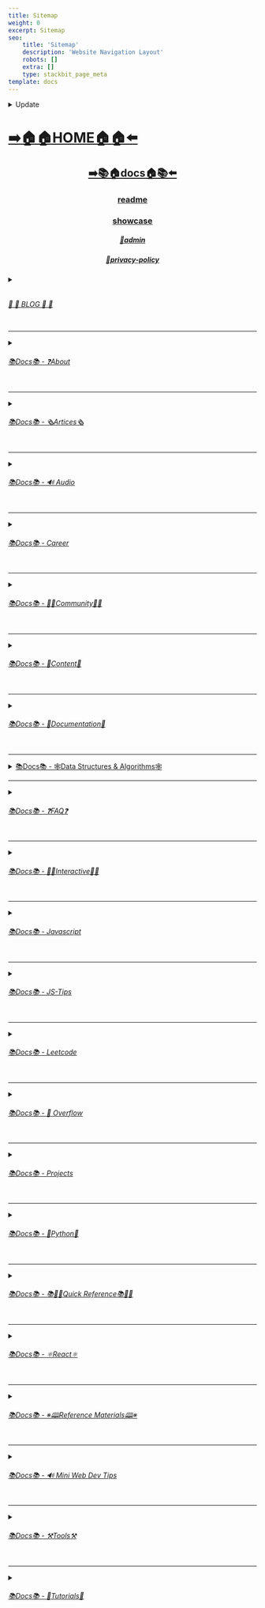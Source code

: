 ```yaml
---
title: Sitemap
weight: 0
excerpt: Sitemap
seo:
    title: 'Sitemap'
    description: 'Website Navigation Layout'
    robots: []
    extra: []
    type: stackbit_page_meta
template: docs
---
```



<details>

<summary>  Update </summary>
 


- [Home](https://syntax-highlight.netlify.app/)

---


- [admin](https://syntax-highlight.netlify.app/admin)

---


- [blog](https://syntax-highlight.netlify.app/blog)

---


- [blog/300-react-questions](https://syntax-highlight.netlify.app/blog/300-react-questions)
- [blog/awesome-graphql](https://syntax-highlight.netlify.app/blog/awesome-graphql)
- [blog/big-o-complexity](https://syntax-highlight.netlify.app/blog/big-o-complexity)
- [blog/blog-archive](https://syntax-highlight.netlify.app/blog/blog-archive)
- [blog/data-structures](https://syntax-highlight.netlify.app/blog/data-structures)
- [blog/expressjs-apis](https://syntax-highlight.netlify.app/blog/expressjs-apis)
- [blog/flow-control-in-python](https://syntax-highlight.netlify.app/blog/flow-control-in-python)
- [blog/functions-in-python](https://syntax-highlight.netlify.app/blog/functions-in-python)
- [blog/git-gateway](https://syntax-highlight.netlify.app/blog/git-gateway)
- [blog/hoisting](https://syntax-highlight.netlify.app/blog/hoisting)
- [blog/interview-questions-js-p2](https://syntax-highlight.netlify.app/blog/interview-questions-js-p2)
- [blog/interview-questions-js-p3](https://syntax-highlight.netlify.app/blog/interview-questions-js-p3)
- [blog/interview-questions-js](https://syntax-highlight.netlify.app/blog/interview-questions-js)
- [blog/netlify-cms](https://syntax-highlight.netlify.app/blog/netlify-cms)
- [blog/platform-docs](https://syntax-highlight.netlify.app/blog/platform-docs)
- [blog/python-for-js-dev](https://syntax-highlight.netlify.app/blog/python-for-js-dev)
- [blog/python-resources](https://syntax-highlight.netlify.app/blog/python-resources)
- [blog/web-dev-trends](https://syntax-highlight.netlify.app/blog/web-dev-trends)
- [blog/web-scraping](https://syntax-highlight.netlify.app/blog/web-scraping)

---



- [docs](https://syntax-highlight.netlify.app/docs)

---


- [docs/about](https://syntax-highlight.netlify.app/docs/about)
- [docs/about/eng-portfolio](https://syntax-highlight.netlify.app/docs/about/eng-portfolio)
- [docs/about/intrests](https://syntax-highlight.netlify.app/docs/about/intrests)
- [docs/about/job-search](https://syntax-highlight.netlify.app/docs/about/job-search)
- [docs/about/README](https://syntax-highlight.netlify.app/docs/about/README)
- [docs/about/resume](https://syntax-highlight.netlify.app/docs/about/resume)

---



- [docs/articles](https://syntax-highlight.netlify.app/docs/articles)
- [docs/articles/basic-web-dev](https://syntax-highlight.netlify.app/docs/articles/basic-web-dev)
- [docs/articles/buffers](https://syntax-highlight.netlify.app/docs/articles/buffers)
- [docs/articles/common-modules](https://syntax-highlight.netlify.app/docs/articles/common-modules)
- [docs/articles/dev-dep](https://syntax-highlight.netlify.app/docs/articles/dev-dep)
- [docs/articles/event-loop](https://syntax-highlight.netlify.app/docs/articles/event-loop)
- [docs/articles/fs-module](https://syntax-highlight.netlify.app/docs/articles/fs-module)
- [docs/articles/how-search-engines-work](https://syntax-highlight.netlify.app/docs/articles/how-search-engines-work)
- [docs/articles/how-the-web-works](https://syntax-highlight.netlify.app/docs/articles/how-the-web-works)
- [docs/articles/intro](https://syntax-highlight.netlify.app/docs/articles/intro)
- [docs/articles/jamstack](https://syntax-highlight.netlify.app/docs/articles/jamstack)
- [docs/articles/nextjs](https://syntax-highlight.netlify.app/docs/articles/nextjs)
- [docs/articles/node-api-express](https://syntax-highlight.netlify.app/docs/articles/node-api-express)
- [docs/articles/npm](https://syntax-highlight.netlify.app/docs/articles/npm)
- [docs/articles/os-module](https://syntax-highlight.netlify.app/docs/articles/os-module)
- [docs/articles/reading-files](https://syntax-highlight.netlify.app/docs/articles/reading-files)
- [docs/articles/semantic-html](https://syntax-highlight.netlify.app/docs/articles/semantic-html)
- [docs/articles/semantic](https://syntax-highlight.netlify.app/docs/articles/semantic)
- [docs/articles/url](https://syntax-highlight.netlify.app/docs/articles/url)
- [docs/articles/web-standards-checklist](https://syntax-highlight.netlify.app/docs/articles/web-standards-checklist)
- [docs/articles/webdev-tools](https://syntax-highlight.netlify.app/docs/articles/webdev-tools)
- [docs/articles/writing-files](https://syntax-highlight.netlify.app/docs/articles/writing-files)

---



- [docs/audio](https://syntax-highlight.netlify.app/docs/audio)
- [docs/audio/dfft](https://syntax-highlight.netlify.app/docs/audio/dfft)
- [docs/audio/discrete-fft](https://syntax-highlight.netlify.app/docs/audio/discrete-fft)
- [docs/audio/dtw-python-explained](https://syntax-highlight.netlify.app/docs/audio/dtw-python-explained)
- [docs/audio/dynamic-time-warping](https://syntax-highlight.netlify.app/docs/audio/dynamic-time-warping)
- [docs/audio/web-audio-api](https://syntax-highlight.netlify.app/docs/audio/web-audio-api)

---



- [docs/career](https://syntax-highlight.netlify.app/docs/career)
- [docs/career/job-boards](https://syntax-highlight.netlify.app/docs/career/job-boards)
- [docs/career/list-of-projects](https://syntax-highlight.netlify.app/docs/career/list-of-projects)
- [docs/career/my-websites](https://syntax-highlight.netlify.app/docs/career/my-websites)

---



- [docs/community](https://syntax-highlight.netlify.app/docs/community)
- [docs/community/an-open-letter-2-future-developers](https://syntax-highlight.netlify.app/docs/community/an-open-letter-2-future-developers)
- [docs/community/bookmarks](https://syntax-highlight.netlify.app/docs/community/bookmarks)
- [docs/community/video-chat](https://syntax-highlight.netlify.app/docs/community/video-chat)

---



- [docs/content](https://syntax-highlight.netlify.app/docs/content)
- [docs/content/algo](https://syntax-highlight.netlify.app/docs/content/algo)
- [docs/content/archive](https://syntax-highlight.netlify.app/docs/content/archive)
- [docs/content/gatsby-Queries-Mutations](https://syntax-highlight.netlify.app/docs/content/gatsby-Queries-Mutations)
- [docs/content/gists](https://syntax-highlight.netlify.app/docs/content/gists)
- [docs/content/history-api](https://syntax-highlight.netlify.app/docs/content/history-api)
- [docs/content/main-projects](https://syntax-highlight.netlify.app/docs/content/main-projects)
- [docs/content/trouble-shooting](https://syntax-highlight.netlify.app/docs/content/trouble-shooting)

---



- [docs/docs](https://syntax-highlight.netlify.app/docs/docs)
- [docs/docs/appendix](https://syntax-highlight.netlify.app/docs/docs/appendix)
- [docs/docs/bash](https://syntax-highlight.netlify.app/docs/docs/bash)
- [docs/docs/css](https://syntax-highlight.netlify.app/docs/docs/css)
- [docs/docs/es-6-features](https://syntax-highlight.netlify.app/docs/docs/es-6-features)
- [docs/docs/git-reference](https://syntax-highlight.netlify.app/docs/docs/git-reference)
- [docs/docs/git-repos](https://syntax-highlight.netlify.app/docs/docs/git-repos)
- [docs/docs/glossary](https://syntax-highlight.netlify.app/docs/docs/glossary)
- [docs/docs/html-tags](https://syntax-highlight.netlify.app/docs/docs/html-tags)
- [docs/docs/markdown](https://syntax-highlight.netlify.app/docs/docs/markdown)
- [docs/docs/no-whiteboarding](https://syntax-highlight.netlify.app/docs/docs/no-whiteboarding)
- [docs/docs/node-docs-complete](https://syntax-highlight.netlify.app/docs/docs/node-docs-complete)
- [docs/docs/regex-in-js](https://syntax-highlight.netlify.app/docs/docs/regex-in-js)
- [docs/docs/sitemap](https://syntax-highlight.netlify.app/docs/docs/sitemap)

---



- [docs/ds-algo](https://syntax-highlight.netlify.app/docs/ds-algo)
- [docs/ds-algo/big-o](https://syntax-highlight.netlify.app/docs/ds-algo/big-o)
- [docs/ds-algo/data-structures-docs](https://syntax-highlight.netlify.app/docs/ds-algo/data-structures-docs)
- [docs/ds-algo/ds-algo-interview](https://syntax-highlight.netlify.app/docs/ds-algo/ds-algo-interview)
- [docs/ds-algo/ds-overview](https://syntax-highlight.netlify.app/docs/ds-algo/ds-overview)
- [docs/ds-algo/free-code-camp](https://syntax-highlight.netlify.app/docs/ds-algo/free-code-camp)
- [docs/ds-algo/graph](https://syntax-highlight.netlify.app/docs/ds-algo/graph)
- [docs/ds-algo/heaps](https://syntax-highlight.netlify.app/docs/ds-algo/heaps)
- [docs/ds-algo/tree](https://syntax-highlight.netlify.app/docs/ds-algo/tree)

---



- [docs/faq](https://syntax-highlight.netlify.app/docs/faq)
- [docs/faq/contact](https://syntax-highlight.netlify.app/docs/faq/contact)
- [docs/faq/plug-ins](https://syntax-highlight.netlify.app/docs/faq/plug-ins)

---



- [docs/interact](https://syntax-highlight.netlify.app/docs/interact)
- [docs/interact/callstack-visual](https://syntax-highlight.netlify.app/docs/interact/callstack-visual)
- [docs/interact/clock](https://syntax-highlight.netlify.app/docs/interact/clock)
- [docs/interact/jupyter-notebooks](https://syntax-highlight.netlify.app/docs/interact/jupyter-notebooks)
- [docs/interact/other-sites](https://syntax-highlight.netlify.app/docs/interact/other-sites)
- [docs/interact/react-testing-library](https://syntax-highlight.netlify.app/docs/interact/react-testing-library)
- [docs/interact/video-chat](https://syntax-highlight.netlify.app/docs/interact/video-chat)

---



- [docs/interview](https://syntax-highlight.netlify.app/docs/interview)
- [docs/interview/dev-interview](https://syntax-highlight.netlify.app/docs/interview/dev-interview)
- [docs/interview/dos-and-donts](https://syntax-highlight.netlify.app/docs/interview/dos-and-donts)
- [docs/interview/interview-questions](https://syntax-highlight.netlify.app/docs/interview/interview-questions)
- [docs/interview/job-search-nav](https://syntax-highlight.netlify.app/docs/interview/job-search-nav)
- [docs/interview/previous-concepts](https://syntax-highlight.netlify.app/docs/interview/previous-concepts)
- [docs/interview/review-concepts](https://syntax-highlight.netlify.app/docs/interview/review-concepts)
- [docs/interview/web-interview](https://syntax-highlight.netlify.app/docs/interview/web-interview)
- [docs/interview/web-interview2](https://syntax-highlight.netlify.app/docs/interview/web-interview2)
- [docs/interview/web-interview3](https://syntax-highlight.netlify.app/docs/interview/web-interview3)
- [docs/interview/web-interview4](https://syntax-highlight.netlify.app/docs/interview/web-interview4)

---



- [docs/javascript](https://syntax-highlight.netlify.app/docs/javascript)
- [docs/javascript/arrow-functions](https://syntax-highlight.netlify.app/docs/javascript/arrow-functions)
- [docs/javascript/asyncjs](https://syntax-highlight.netlify.app/docs/javascript/asyncjs)
- [docs/javascript/await-keyword](https://syntax-highlight.netlify.app/docs/javascript/await-keyword)
- [docs/javascript/bigo](https://syntax-highlight.netlify.app/docs/javascript/bigo)
- [docs/javascript/clean-code](https://syntax-highlight.netlify.app/docs/javascript/clean-code)
- [docs/javascript/constructor-functions](https://syntax-highlight.netlify.app/docs/javascript/constructor-functions)
- [docs/javascript/cs-basics-in-js](https://syntax-highlight.netlify.app/docs/javascript/cs-basics-in-js)
- [docs/javascript/for-loops](https://syntax-highlight.netlify.app/docs/javascript/for-loops)
- [docs/javascript/js-expressions](https://syntax-highlight.netlify.app/docs/javascript/js-expressions)
- [docs/javascript/js-objects](https://syntax-highlight.netlify.app/docs/javascript/js-objects)
- [docs/javascript/part2-pojo](https://syntax-highlight.netlify.app/docs/javascript/part2-pojo)
- [docs/javascript/promises](https://syntax-highlight.netlify.app/docs/javascript/promises)
- [docs/javascript/review](https://syntax-highlight.netlify.app/docs/javascript/review)
- [docs/javascript/this-is-about-this](https://syntax-highlight.netlify.app/docs/javascript/this-is-about-this)
- [docs/javascript/variables](https://syntax-highlight.netlify.app/docs/javascript/variables)

---



- [docs/js-tips](https://syntax-highlight.netlify.app/docs/js-tips)
- [docs/js-tips/abs](https://syntax-highlight.netlify.app/docs/js-tips/abs)
- [docs/js-tips/acos](https://syntax-highlight.netlify.app/docs/js-tips/acos)
- [docs/js-tips/acosh](https://syntax-highlight.netlify.app/docs/js-tips/acosh)
- [docs/js-tips/addition](https://syntax-highlight.netlify.app/docs/js-tips/addition)
- [docs/js-tips/all](https://syntax-highlight.netlify.app/docs/js-tips/all)
- [docs/js-tips/allsettled](https://syntax-highlight.netlify.app/docs/js-tips/allsettled)
- [docs/js-tips/any](https://syntax-highlight.netlify.app/docs/js-tips/any)
- [docs/js-tips/array-methods](https://syntax-highlight.netlify.app/docs/js-tips/array-methods)
- [docs/js-tips/array](https://syntax-highlight.netlify.app/docs/js-tips/array)
- [docs/js-tips/arrow_functions](https://syntax-highlight.netlify.app/docs/js-tips/arrow_functions)
- [docs/js-tips/async_function](https://syntax-highlight.netlify.app/docs/js-tips/async_function)
- [docs/js-tips/bad_radix](https://syntax-highlight.netlify.app/docs/js-tips/bad_radix)
- [docs/js-tips/bind](https://syntax-highlight.netlify.app/docs/js-tips/bind)
- [docs/js-tips/classes](https://syntax-highlight.netlify.app/docs/js-tips/classes)
- [docs/js-tips/concat](https://syntax-highlight.netlify.app/docs/js-tips/concat)
- [docs/js-tips/conditional_operator](https://syntax-highlight.netlify.app/docs/js-tips/conditional_operator)
- [docs/js-tips/const](https://syntax-highlight.netlify.app/docs/js-tips/const)
- [docs/js-tips/create](https://syntax-highlight.netlify.app/docs/js-tips/create)
- [docs/js-tips/date](https://syntax-highlight.netlify.app/docs/js-tips/date)
- [docs/js-tips/eval](https://syntax-highlight.netlify.app/docs/js-tips/eval)
- [docs/js-tips/every](https://syntax-highlight.netlify.app/docs/js-tips/every)
- [docs/js-tips/filter](https://syntax-highlight.netlify.app/docs/js-tips/filter)
- [docs/js-tips/for...of](https://syntax-highlight.netlify.app/docs/js-tips/for...of)
- [docs/js-tips/foreach](https://syntax-highlight.netlify.app/docs/js-tips/foreach)
- [docs/js-tips/functions](https://syntax-highlight.netlify.app/docs/js-tips/functions)
- [docs/js-tips/import](https://syntax-highlight.netlify.app/docs/js-tips/import)
- [docs/js-tips/insert-into-array](https://syntax-highlight.netlify.app/docs/js-tips/insert-into-array)
- [docs/js-tips/map](https://syntax-highlight.netlify.app/docs/js-tips/map)
- [docs/js-tips/object](https://syntax-highlight.netlify.app/docs/js-tips/object)
- [docs/js-tips/reduce](https://syntax-highlight.netlify.app/docs/js-tips/reduce)
- [docs/js-tips/regexp](https://syntax-highlight.netlify.app/docs/js-tips/regexp)
- [docs/js-tips/sort](https://syntax-highlight.netlify.app/docs/js-tips/sort)
- [docs/js-tips/sorting-strings](https://syntax-highlight.netlify.app/docs/js-tips/sorting-strings)
- [docs/js-tips/string](https://syntax-highlight.netlify.app/docs/js-tips/string)
- [docs/js-tips/this](https://syntax-highlight.netlify.app/docs/js-tips/this)
- [docs/js-tips/var](https://syntax-highlight.netlify.app/docs/js-tips/var)

---



- [docs/leetcode](https://syntax-highlight.netlify.app/docs/leetcode)
- [docs/leetcode/ContaineWitMosWater](https://syntax-highlight.netlify.app/docs/leetcode/ContaineWitMosWater)
- [docs/leetcode/DividTwIntegers](https://syntax-highlight.netlify.app/docs/leetcode/DividTwIntegers)
- [docs/leetcode/GeneratParentheses](https://syntax-highlight.netlify.app/docs/leetcode/GeneratParentheses)
- [docs/leetcode/LetteCombinationoPhonNumber](https://syntax-highlight.netlify.app/docs/leetcode/LetteCombinationoPhonNumber)
- [docs/leetcode/LongesCommoPrefix](https://syntax-highlight.netlify.app/docs/leetcode/LongesCommoPrefix)
- [docs/leetcode/MediaoTwSorteArrays](https://syntax-highlight.netlify.app/docs/leetcode/MediaoTwSorteArrays)
- [docs/leetcode/NexPermutation](https://syntax-highlight.netlify.app/docs/leetcode/NexPermutation)
- [docs/leetcode/PalindromNumber](https://syntax-highlight.netlify.app/docs/leetcode/PalindromNumber)
- [docs/leetcode/RegulaExpressioMatching](https://syntax-highlight.netlify.app/docs/leetcode/RegulaExpressioMatching)
- [docs/leetcode/RemovDuplicatefroSorteArray](https://syntax-highlight.netlify.app/docs/leetcode/RemovDuplicatefroSorteArray)
- [docs/leetcode/RemovNtNodFroEnoList](https://syntax-highlight.netlify.app/docs/leetcode/RemovNtNodFroEnoList)
- [docs/leetcode/RomatInteger](https://syntax-highlight.netlify.app/docs/leetcode/RomatInteger)
- [docs/leetcode/SearciRotateSorteArray](https://syntax-highlight.netlify.app/docs/leetcode/SearciRotateSorteArray)
- [docs/leetcode/StrintIntege(atoi)](https://syntax-highlight.netlify.app/docs/leetcode/StrintIntege(atoi))
- [docs/leetcode/ValiParentheses](https://syntax-highlight.netlify.app/docs/leetcode/ValiParentheses)
- [docs/leetcode/ZigZaConversion](https://syntax-highlight.netlify.app/docs/leetcode/ZigZaConversion)

---



- [docs/overflow](https://syntax-highlight.netlify.app/docs/overflow)
- [docs/overflow/html-spec](https://syntax-highlight.netlify.app/docs/overflow/html-spec)
- [docs/overflow/http](https://syntax-highlight.netlify.app/docs/overflow/http)
- [docs/overflow/install](https://syntax-highlight.netlify.app/docs/overflow/install)
- [docs/overflow/modules](https://syntax-highlight.netlify.app/docs/overflow/modules)
- [docs/overflow/node-cli-args](https://syntax-highlight.netlify.app/docs/overflow/node-cli-args)
- [docs/overflow/node-js-language](https://syntax-highlight.netlify.app/docs/overflow/node-js-language)
- [docs/overflow/node-package-manager](https://syntax-highlight.netlify.app/docs/overflow/node-package-manager)
- [docs/overflow/node-repl](https://syntax-highlight.netlify.app/docs/overflow/node-repl)
- [docs/overflow/node-run-cli](https://syntax-highlight.netlify.app/docs/overflow/node-run-cli)
- [docs/overflow/nodejs](https://syntax-highlight.netlify.app/docs/overflow/nodejs)
- [docs/overflow/nodevsbrowser](https://syntax-highlight.netlify.app/docs/overflow/nodevsbrowser)
- [docs/overflow/understanding-firebase](https://syntax-highlight.netlify.app/docs/overflow/understanding-firebase)
- [docs/overflow/v8](https://syntax-highlight.netlify.app/docs/overflow/v8)

---



- [docs/privacy-policy](https://syntax-highlight.netlify.app/docs/privacy-policy)

---



- [docs/projects](https://syntax-highlight.netlify.app/docs/projects)
- [docs/projects/embeded-websites](https://syntax-highlight.netlify.app/docs/projects/embeded-websites)
- [docs/projects/mini-projects](https://syntax-highlight.netlify.app/docs/projects/mini-projects)
- [docs/projects/mini-projects2](https://syntax-highlight.netlify.app/docs/projects/mini-projects2)

---



- [docs/python](https://syntax-highlight.netlify.app/docs/python)
- [docs/python/at-length](https://syntax-highlight.netlify.app/docs/python/at-length)
- [docs/python/cheat-sheet](https://syntax-highlight.netlify.app/docs/python/cheat-sheet)
- [docs/python/comprehensive-guide](https://syntax-highlight.netlify.app/docs/python/comprehensive-guide)
- [docs/python/examples](https://syntax-highlight.netlify.app/docs/python/examples)
- [docs/python/flow-control](https://syntax-highlight.netlify.app/docs/python/flow-control)
- [docs/python/functions](https://syntax-highlight.netlify.app/docs/python/functions)
- [docs/python/google-sheets-api](https://syntax-highlight.netlify.app/docs/python/google-sheets-api)
- [docs/python/intro-for-js-devs](https://syntax-highlight.netlify.app/docs/python/intro-for-js-devs)
- [docs/python/python-ds](https://syntax-highlight.netlify.app/docs/python/python-ds)
- [docs/python/python-quiz](https://syntax-highlight.netlify.app/docs/python/python-quiz)
- [docs/python/snippets](https://syntax-highlight.netlify.app/docs/python/snippets)

---



- [docs/quick-ref](https://syntax-highlight.netlify.app/docs/quick-ref)
- [docs/quick-ref/all-emojis](https://syntax-highlight.netlify.app/docs/quick-ref/all-emojis)
- [docs/quick-ref/create-react-app](https://syntax-highlight.netlify.app/docs/quick-ref/create-react-app)
- [docs/quick-ref/Emmet](https://syntax-highlight.netlify.app/docs/quick-ref/Emmet)
- [docs/quick-ref/fetch](https://syntax-highlight.netlify.app/docs/quick-ref/fetch)
- [docs/quick-ref/git-bash](https://syntax-highlight.netlify.app/docs/quick-ref/git-bash)
- [docs/quick-ref/git-tricks](https://syntax-highlight.netlify.app/docs/quick-ref/git-tricks)
- [docs/quick-ref/google-firebase](https://syntax-highlight.netlify.app/docs/quick-ref/google-firebase)
- [docs/quick-ref/heroku-error-codes](https://syntax-highlight.netlify.app/docs/quick-ref/heroku-error-codes)
- [docs/quick-ref/installation](https://syntax-highlight.netlify.app/docs/quick-ref/installation)
- [docs/quick-ref/markdown-dropdowns](https://syntax-highlight.netlify.app/docs/quick-ref/markdown-dropdowns)
- [docs/quick-ref/minifiction](https://syntax-highlight.netlify.app/docs/quick-ref/minifiction)
- [docs/quick-ref/new-repo-instructions](https://syntax-highlight.netlify.app/docs/quick-ref/new-repo-instructions)
- [docs/quick-ref/pull-request-rubric](https://syntax-highlight.netlify.app/docs/quick-ref/pull-request-rubric)
- [docs/quick-ref/quick-links](https://syntax-highlight.netlify.app/docs/quick-ref/quick-links)
- [docs/quick-ref/topRepos](https://syntax-highlight.netlify.app/docs/quick-ref/topRepos)
- [docs/quick-ref/understanding-path](https://syntax-highlight.netlify.app/docs/quick-ref/understanding-path)
- [docs/quick-ref/vscode-themes](https://syntax-highlight.netlify.app/docs/quick-ref/vscode-themes)

---



- [docs/react](https://syntax-highlight.netlify.app/docs/react)
- [docs/react/accessibility](https://syntax-highlight.netlify.app/docs/react/accessibility)
- [docs/react/ajax-n-apis](https://syntax-highlight.netlify.app/docs/react/ajax-n-apis)
- [docs/react/cheatsheet](https://syntax-highlight.netlify.app/docs/react/cheatsheet)
- [docs/react/complete-react](https://syntax-highlight.netlify.app/docs/react/complete-react)
- [docs/react/createReactApp](https://syntax-highlight.netlify.app/docs/react/createReactApp)
- [docs/react/demo](https://syntax-highlight.netlify.app/docs/react/demo)
- [docs/react/dont-use-index-as-keys](https://syntax-highlight.netlify.app/docs/react/dont-use-index-as-keys)
- [docs/react/jsx](https://syntax-highlight.netlify.app/docs/react/jsx)
- [docs/react/quiz](https://syntax-highlight.netlify.app/docs/react/quiz)
- [docs/react/react-docs](https://syntax-highlight.netlify.app/docs/react/react-docs)
- [docs/react/react-in-depth](https://syntax-highlight.netlify.app/docs/react/react-in-depth)
- [docs/react/react-patterns-by-usecase](https://syntax-highlight.netlify.app/docs/react/react-patterns-by-usecase)
- [docs/react/react2](https://syntax-highlight.netlify.app/docs/react/react2)
- [docs/react/render-elements](https://syntax-highlight.netlify.app/docs/react/render-elements)

---



- [docs/reference](https://syntax-highlight.netlify.app/docs/reference)
- [docs/reference/art-of-command-line](https://syntax-highlight.netlify.app/docs/reference/art-of-command-line)
- [docs/reference/awesome-lists](https://syntax-highlight.netlify.app/docs/reference/awesome-lists)
- [docs/reference/awesome-nodejs](https://syntax-highlight.netlify.app/docs/reference/awesome-nodejs)
- [docs/reference/awesome-static](https://syntax-highlight.netlify.app/docs/reference/awesome-static)
- [docs/reference/bash-commands](https://syntax-highlight.netlify.app/docs/reference/bash-commands)
- [docs/reference/bookmarks](https://syntax-highlight.netlify.app/docs/reference/bookmarks)
- [docs/reference/embed-the-web](https://syntax-highlight.netlify.app/docs/reference/embed-the-web)
- [docs/reference/github-resources](https://syntax-highlight.netlify.app/docs/reference/github-resources)
- [docs/reference/github-search](https://syntax-highlight.netlify.app/docs/reference/github-search)
- [docs/reference/google-cloud](https://syntax-highlight.netlify.app/docs/reference/google-cloud)
- [docs/reference/how-2-reinstall-npm](https://syntax-highlight.netlify.app/docs/reference/how-2-reinstall-npm)
- [docs/reference/how-to-kill-a-process](https://syntax-highlight.netlify.app/docs/reference/how-to-kill-a-process)
- [docs/reference/installing-node](https://syntax-highlight.netlify.app/docs/reference/installing-node)
- [docs/reference/intro-to-nodejs](https://syntax-highlight.netlify.app/docs/reference/intro-to-nodejs)
- [docs/reference/markdown-styleguide](https://syntax-highlight.netlify.app/docs/reference/markdown-styleguide)
- [docs/reference/notes-template](https://syntax-highlight.netlify.app/docs/reference/notes-template)
- [docs/reference/psql](https://syntax-highlight.netlify.app/docs/reference/psql)
- [docs/reference/resources](https://syntax-highlight.netlify.app/docs/reference/resources)
- [docs/reference/vscode](https://syntax-highlight.netlify.app/docs/reference/vscode)
- [docs/reference/web-api's](https://syntax-highlight.netlify.app/docs/reference/web-api's)

---



- [docs/sitemap](https://syntax-highlight.netlify.app/docs/sitemap)

---



- [docs/tips](https://syntax-highlight.netlify.app/docs/tips)
- [docs/tips/regex-tips](https://syntax-highlight.netlify.app/docs/tips/regex-tips)

---



- [docs/tools](https://syntax-highlight.netlify.app/docs/tools)
- [docs/tools/all-stripped](https://syntax-highlight.netlify.app/docs/tools/all-stripped)
- [docs/tools/all](https://syntax-highlight.netlify.app/docs/tools/all)
- [docs/tools/Archive](https://syntax-highlight.netlify.app/docs/tools/Archive)
- [docs/tools/archive](https://syntax-highlight.netlify.app/docs/tools/archive)
- [docs/tools/dev-utilities](https://syntax-highlight.netlify.app/docs/tools/dev-utilities)
- [docs/tools/markdown-html](https://syntax-highlight.netlify.app/docs/tools/markdown-html)

---



- [docs/tutorials](https://syntax-highlight.netlify.app/docs/tutorials)
- [docs/tutorials/algolia-search](https://syntax-highlight.netlify.app/docs/tutorials/algolia-search)
- [docs/tutorials/bash-commands-my](https://syntax-highlight.netlify.app/docs/tutorials/bash-commands-my)
- [docs/tutorials/bash](https://syntax-highlight.netlify.app/docs/tutorials/bash)
- [docs/tutorials/get-file-extension](https://syntax-highlight.netlify.app/docs/tutorials/get-file-extension)
- [docs/tutorials/how-2-ubuntu](https://syntax-highlight.netlify.app/docs/tutorials/how-2-ubuntu)
- [docs/tutorials/psql-setup](https://syntax-highlight.netlify.app/docs/tutorials/psql-setup)
- [docs/tutorials/react-class-2-func](https://syntax-highlight.netlify.app/docs/tutorials/react-class-2-func)

---



- [interview-questions-js](https://syntax-highlight.netlify.app/interview-questions-js)
- [privacy-policy](https://syntax-highlight.netlify.app/privacy-policy)
- [readme](https://syntax-highlight.netlify.app/readme)
- [showcase](https://syntax-highlight.netlify.app/showcase)


</details>



# [**➡️🏠🏠HOME🏠🏠⬅️**](https://syntax-highlight.netlify.app/)

<center>

## [**<ins>➡️📚🏠docs🏠📚⬅️</ins>**](https://syntax-highlight.netlify.app/docs)

### [**readme</ins>**](https://syntax-highlight.netlify.app/readme)
### [**<ins>showcase</ins>**](https://syntax-highlight.netlify.app/showcase)
##### [**<ins>🔏admin</ins>**](https://syntax-highlight.netlify.app/admin)
##### [**<ins>🔏privacy-policy</ins>**](https://syntax-highlight.netlify.app/privacy-policy)

</center>

<details>

<summary>
<ins>
<h6>
<h6> 📰         📰 BLOG 📰         📰 </h6>
</h6>
</ins>
</summary>

### [**<ins>Blog Article List</ins>**](https://syntax-highlight.netlify.app/blog)

- [📰blog📰](https://syntax-highlight.netlify.app/blog/web-scraping)
    - [📰blog📰/300-react-questions⚛](https://syntax-highlight.netlify.app/blog/300-react-questions)
    - [📰blog📰/awesome-graphql፨](https://syntax-highlight.netlify.app/blog/awesome-graphql)
    - [📰blog📰/big-o-complexity](https://syntax-highlight.netlify.app/blog/big-o-complexity)
    - [📰blog📰/blog-archive](https://syntax-highlight.netlify.app/blog/blog-archive)
    - [📰blog📰/data-structures](https://syntax-highlight.netlify.app/blog/data-structures)
    - [📰blog📰/expressjs-apis](https://syntax-highlight.netlify.app/blog/expressjs-apis)
    - [📰blog📰/flow-control-in-python](https://syntax-highlight.netlify.app/blog/flow-control-in-python)
    - [📰blog📰/functions-in-python](https://syntax-highlight.netlify.app/blog/functions-in-python)
    - [📰blog📰/git-gateway](https://syntax-highlight.netlify.app/blog/git-gateway)
    - [📰blog📰/interview-questions-js](https://syntax-highlight.netlify.app/blog/interview-questions-js)
    - [📰blog📰/netlify-cms](https://syntax-highlight.netlify.app/blog/netlify-cms)
    - [📰blog📰/platform-docs](https://syntax-highlight.netlify.app/blog/platform-docs)
    - [📰blog📰/python-for-js-dev](https://syntax-highlight.netlify.app/blog/python-for-js-dev)
    - [📰blog📰/python-resources](https://syntax-highlight.netlify.app/blog/python-resources)
    - [📰blog📰/web-dev-trends](https://syntax-highlight.netlify.app/blog/web-dev-trends)
    - [📰blog📰/web-scraping](https://syntax-highlight.netlify.app/blog/web-scraping)

</details>

---

<details>

<summary>
<ins>
<h6>📚Docs📚 - ❓About</h6>
</ins>
</summary>

- [📚docs📚/about](https://syntax-highlight.netlify.app/docs/about)
    - [📚docs📚/about/README](https://syntax-highlight.netlify.app/docs/about/README)
    - [📚docs📚/about/eng-portfolio](https://syntax-highlight.netlify.app/docs/about/eng-portfolio)
    - [📚docs📚/about/intrests](https://syntax-highlight.netlify.app/docs/about/intrests)
    - [📚docs📚/about/job-search](https://syntax-highlight.netlify.app/docs/about/job-search)
    - [📚docs📚/about/resume](https://syntax-highlight.netlify.app/docs/about/resume)

</details>

---

<details>

<summary>
<ins>
<h6>📚Docs📚 - 🗞️Artices🗞️</h6>
</ins>
</summary>

- [📚docs📚/🗞️articles🗞️](https://syntax-highlight.netlify.app/docs/articles)
    - [📚docs📚/🗞️articles🗞️basic-web-dev](https://syntax-highlight.netlify.app/docs/articles/basic-web-dev)
    - [📚docs📚/🗞️articles🗞️buffers](https://syntax-highlight.netlify.app/docs/articles/buffers)
    - [📚docs📚/🗞️articles🗞️common-modules](https://syntax-highlight.netlify.app/docs/articles/common-modules)
    - [📚docs📚/🗞️articles🗞️dev-dep](https://syntax-highlight.netlify.app/docs/articles/dev-dep)
    - [📚docs📚/🗞️articles🗞️event-loop](https://syntax-highlight.netlify.app/docs/articles/event-loop)
    - [📚docs📚/🗞️articles🗞️fs-module](https://syntax-highlight.netlify.app/docs/articles/fs-module)
    - [📚docs📚/🗞️articles🗞️how-search-engines-work](https://syntax-highlight.netlify.app/docs/articles/how-search-engines-work)
    - [📚docs📚/🗞️articles🗞️how-the-web-works](https://syntax-highlight.netlify.app/docs/articles/how-the-web-works)
    - [📚docs📚/🗞️articles🗞️intro](https://syntax-highlight.netlify.app/docs/articles/intro)
    - [📚docs📚/🗞️articles🗞️jamstack](https://syntax-highlight.netlify.app/docs/articles/jamstack)
    - [📚docs📚/🗞️articles🗞️nextjs](https://syntax-highlight.netlify.app/docs/articles/nextjs)
    - [📚docs📚/🗞️articles🗞️node-api-express](https://syntax-highlight.netlify.app/docs/articles/node-api-express)
    - [📚docs📚/🗞️articles🗞️nodejs](https://syntax-highlight.netlify.app/docs/articles/nodejs)
    - [📚docs📚/🗞️articles🗞️npm](https://syntax-highlight.netlify.app/docs/articles/npm)
    - [📚docs📚/🗞️articles🗞️os-module](https://syntax-highlight.netlify.app/docs/articles/os-module)
    - [📚docs📚/🗞️articles🗞️reading-files](https://syntax-highlight.netlify.app/docs/articles/reading-files)
    - [📚docs📚/🗞️articles🗞️semantic](https://syntax-highlight.netlify.app/docs/articles/semantic)
    - [📚docs📚/🗞️articles🗞️semantic-html](https://syntax-highlight.netlify.app/docs/articles/semantic-html)
    - [📚docs📚/🗞️articles🗞️url](https://syntax-highlight.netlify.app/docs/articles/url)
    - [📚docs📚/🗞️articles🗞️web-standards-checklist](https://syntax-highlight.netlify.app/docs/articles/web-standards-checklist)
    - [📚docs📚/🗞️articles🗞️webdev-tools](https://syntax-highlight.netlify.app/docs/articles/webdev-tools)
    - [📚docs📚/🗞️articles🗞️writing-files](https://syntax-highlight.netlify.app/docs/articles/writing-files)

</details>

---

<details>

<summary>
<ins>
<h6>📚Docs📚 - 🔊 Audio</h6>
</ins>
</summary>

- [📚Docs - Audio🔊](https://syntax-highlight.netlify.app/docs/audio)
    - [📚docs📚/audio/dfft](https://syntax-highlight.netlify.app/docs/audio/dfft)
    - [📚docs📚/audio/discrete-fft](https://syntax-highlight.netlify.app/docs/audio/discrete-fft)
    - [📚docs📚/audio/dtw-python-explained](https://syntax-highlight.netlify.app/docs/audio/dtw-python-explained)
    - [📚docs📚/audio/dynamic-time-warping](https://syntax-highlight.netlify.app/docs/audio/dynamic-time-warping)
    - [📚docs📚/audio/web-audio-api](https://syntax-highlight.netlify.app/docs/audio/web-audio-api)

</details>

---

<details>

<summary>
<ins>
<h6>📚Docs📚 -  Career </h6>
</ins>
</summary>

- [📚docs📚/career](https://syntax-highlight.netlify.app/docs/career)
    - [📚docs📚/career/dev-interview](https://syntax-highlight.netlify.app/docs/career/dev-interview)
    - [📚docs📚/career/dos-and-donts](https://syntax-highlight.netlify.app/docs/career/dos-and-donts)
    - [📚docs📚/career/job-boards](https://syntax-highlight.netlify.app/docs/career/job-boards)
    - [📚docs📚/career/web-interview](https://syntax-highlight.netlify.app/docs/career/web-interview)
    - [📚docs📚/career/web-interview2](https://syntax-highlight.netlify.app/docs/career/web-interview2)
    - [📚docs📚/career/web-interview3](https://syntax-highlight.netlify.app/docs/career/web-interview3)
    - [📚docs📚/career/web-interview4](https://syntax-highlight.netlify.app/docs/career/web-interview4)
    - [📚docs📚/interview/job-search-nav](https://syntax-highlight.netlify.app/docs/interview/job-search-nav)
    - [📚docs📚/interview/previous-concepts](https://syntax-highlight.netlify.app/docs/interview/previous-concepts)
    - [📚docs📚/interview/review-concepts](https://syntax-highlight.netlify.app/docs/interview/review-concepts)

</details>

---

<details>

<summary>
<ins>
<h6>📚Docs📚 -  👫👫Community👫👫 </h6>
</ins>
</summary>

- [📚docs📚/👫👫community👫👫](https://syntax-highlight.netlify.app/docs/community)
      - [📚docs📚/community/an-open-letter-2-future-developers](https://syntax-highlight.netlify.app/docs/community/an-open-letter-2-future-developers)
      - [📚docs📚/community/bookmarks](https://syntax-highlight.netlify.app/docs/community/bookmarks)
      - [📚docs📚/community/video-chat](https://syntax-highlight.netlify.app/docs/community/video-chat)

</details>

---

<details>

<summary>
<ins>
<h6>📚Docs📚 - 💼Content💼</h6>
</ins>
</summary>

- [📚docs📚/💼content💼](https://syntax-highlight.netlify.app/docs/content/)
  - [📚docs📚/💼content💼/archive](https://syntax-highlight.netlify.app/docs/content/archive)
  - [📚docs📚/💼content💼/gatsby-Queries-Mutations](https://syntax-highlight.netlify.app/docs/content/gatsby-Queries-Mutations)
  - [📚docs📚/💼content💼/gists](https://syntax-highlight.netlify.app/docs/content/gists)
  - [📚docs📚/💼content💼/history-api](https://syntax-highlight.netlify.app/docs/content/history-api)
  - [📚docs📚/💼content💼/main-projects](https://syntax-highlight.netlify.app/docs/content/main-projects)
  - [📚docs📚/💼content💼/trouble-shooting](https://syntax-highlight.netlify.app/docs/content/trouble-shooting)

</details>

---

<details>

<summary>
<ins>
<h6>📚Docs📚 - 📓Documentation📓</h6>
</ins>
</summary>

- [📚docs📚/docs](https://syntax-highlight.netlify.app/docs/docs)
    - [📚docs📚/docs/appendix](https://syntax-highlight.netlify.app/docs/docs/appendix)
    - [📚docs📚/docs/art-of-command-line](https://syntax-highlight.netlify.app/docs/docs/art-of-command-line)
    - [📚docs📚/docs/bash](https://syntax-highlight.netlify.app/docs/docs/bash)
    - [📚docs📚/docs/css](https://syntax-highlight.netlify.app/docs/docs/css)
    - [📚docs📚/docs/data-structures-docs](https://syntax-highlight.netlify.app/docs/docs/data-structures-docs)
    - [📚docs📚/docs/es-6-features](https://syntax-highlight.netlify.app/docs/docs/es-6-features)
    - [📚docs📚/docs/git-reference](https://syntax-highlight.netlify.app/docs/docs/git-reference)
    - [📚docs📚/docs/git-repos](https://syntax-highlight.netlify.app/docs/docs/git-repos)
    - [📚docs📚/docs/glossary](https://syntax-highlight.netlify.app/docs/docs/glossary)
    - [📚docs📚/docs/html-tags](https://syntax-highlight.netlify.app/docs/docs/html-tags)
    - [📚docs📚/docs/markdown](https://syntax-highlight.netlify.app/docs/docs/markdown)
    - [📚docs📚/docs/no-whiteboarding](https://syntax-highlight.netlify.app/docs/docs/no-whiteboarding)
    - [📚docs📚/docs/node-docs-complete](https://syntax-highlight.netlify.app/docs/docs/node-docs-complete)
    - [📚docs📚/docs/regex-in-js](https://syntax-highlight.netlify.app/docs/docs/regex-in-js)
    - [📚docs📚/docs/sitemap](https://syntax-highlight.netlify.app/docs/docs/sitemap)
    - [📚docs📚/docs/snippets](https://syntax-highlight.netlify.app/docs/docs/snippets)

</details>

---

<details>

<summary>
 <ins>📚Docs📚 - 🕸Data Structures & Algorithms🕸</h6>
</ins>
</summary>

- [📚docs📚/🕸ds-algo🕸](https://syntax-highlight.netlify.app/docs/ds-algo)
    - [📚docs📚/🕸ds-algo🕸/big-o](https://syntax-highlight.netlify.app/docs/ds-algo/big-o)
    - [📚docs📚/🕸ds-algo🕸/ds-algo-interview](https://syntax-highlight.netlify.app/docs/ds-algo/ds-algo-interview)
    - [📚docs📚/🕸ds-algo🕸/ds-overview](https://syntax-highlight.netlify.app/docs/ds-algo/ds-overview)

</details>

---

<details>

<summary>
<ins>
<h6>📚Docs📚  - ❓FAQ❓</h6>
</ins>
</summary>

- [📚docs📚/faq](https://syntax-highlight.netlify.app/docs/faq)
    - [📚docs📚/❓faq❓/contact](https://syntax-highlight.netlify.app/docs/faq/contact)
    - [📚docs📚/❓faq❓/plug-ins](https://syntax-highlight.netlify.app/docs/faq/plug-ins)

</details>

---

<details>

<summary>
<ins>
<h6>📚Docs📚 - 🧑‍🔬Interactive🧑‍🔬 </h6>
</ins>
</summary>

- [📚docs📚/interact](https://syntax-highlight.netlify.app/docs/interact)
    - [📚docs📚/🧑‍🔬interact🧑‍🔬/callstack-visual](https://syntax-highlight.netlify.app/docs/interact/callstack-visual)
    - [📚docs📚/🧑‍🔬interact🧑‍🔬/clock](https://syntax-highlight.netlify.app/docs/interact/clock)
    - [📚docs📚/🧑‍🔬interact🧑‍🔬/jupyter-notebooks](https://syntax-highlight.netlify.app/docs/interact/jupyter-notebooks)
    - [📚docs📚/🧑‍🔬interact🧑‍🔬/other-sites](https://syntax-highlight.netlify.app/docs/interact/other-sites)
    - [📚docs📚/🧑‍🔬interact🧑‍🔬/video-chat](https://syntax-highlight.netlify.app/docs/interact/video-chat)

</details>

---

<details>

<summary>
<ins>
<h6>📚Docs📚 - Javascript</h6>
</ins>
</summary>

- [📚docs📚/javascript](https://syntax-highlight.netlify.app/docs/javascript)
    - [📚docs📚/javascript/arrow-functions](https://syntax-highlight.netlify.app/docs/javascript/arrow-functions)
    - [📚docs📚/javascript/asyncjs](https://syntax-highlight.netlify.app/docs/javascript/asyncjs)
    - [📚docs📚/javascript/await-keyword](https://syntax-highlight.netlify.app/docs/javascript/await-keyword)
    - [📚docs📚/javascript/bigo](https://syntax-highlight.netlify.app/docs/javascript/bigo)
    - [📚docs📚/javascript/clean-code](https://syntax-highlight.netlify.app/docs/javascript/clean-code)
    - [📚docs📚/javascript/constructor-functions](https://syntax-highlight.netlify.app/docs/javascript/constructor-functions)
    - [📚docs📚/javascript/cs-basics-in-js](https://syntax-highlight.netlify.app/docs/javascript/cs-basics-in-js)
    - [📚docs📚/javascript/for-loops](https://syntax-highlight.netlify.app/docs/javascript/for-loops)
    - [📚docs📚/javascript/part2-pojo](https://syntax-highlight.netlify.app/docs/javascript/part2-pojo)
    - [📚docs📚/javascript/promises](https://syntax-highlight.netlify.app/docs/javascript/promises)
    - [📚docs📚/javascript/review](https://syntax-highlight.netlify.app/docs/javascript/review)
    - [📚docs📚/javascript/this-is-about-this](https://syntax-highlight.netlify.app/docs/javascript/this-is-about-this)

</details>

---

<details>

<summary>
<ins>
<h6>📚Docs📚 -  JS-Tips        </h6>
</ins>
</summary>

- [📚docs📚/js-tips](https://syntax-highlight.netlify.app/docs/js-tips)
    - [📚docs📚/js-tips/abs](https://syntax-highlight.netlify.app/docs/js-tips/abs)
    - [📚docs📚/js-tips/acos](https://syntax-highlight.netlify.app/docs/js-tips/acos)
    - [📚docs📚/js-tips/acosh](https://syntax-highlight.netlify.app/docs/js-tips/acosh)
    - [📚docs📚/js-tips/addition](https://syntax-highlight.netlify.app/docs/js-tips/addition)
    - [📚docs📚/js-tips/all](https://syntax-highlight.netlify.app/docs/js-tips/all)
    - [📚docs📚/js-tips/allsettled](https://syntax-highlight.netlify.app/docs/js-tips/allsettled)
    - [📚docs📚/js-tips/any](https://syntax-highlight.netlify.app/docs/js-tips/any)
    - [📚docs📚/js-tips/array](https://syntax-highlight.netlify.app/docs/js-tips/array)
    - [📚docs📚/js-tips/array-methods](https://syntax-highlight.netlify.app/docs/js-tips/array-methods)
    - [📚docs📚/js-tips/arrow_functions](https://syntax-highlight.netlify.app/docs/js-tips/arrow_functions)
    - [📚docs📚/js-tips/async_function](https://syntax-highlight.netlify.app/docs/js-tips/async_function)
    - [📚docs📚/js-tips/bad_radix](https://syntax-highlight.netlify.app/docs/js-tips/bad_radix)
    - [📚docs📚/js-tips/bind](https://syntax-highlight.netlify.app/docs/js-tips/bind)
    - [📚docs📚/js-tips/classes](https://syntax-highlight.netlify.app/docs/js-tips/classes)
    - [📚docs📚/js-tips/concat](https://syntax-highlight.netlify.app/docs/js-tips/concat)
    - [📚docs📚/js-tips/conditional_operator](https://syntax-highlight.netlify.app/docs/js-tips/conditional_operator)
    - [📚docs📚/js-tips/const](https://syntax-highlight.netlify.app/docs/js-tips/const)
    - [📚docs📚/js-tips/create](https://syntax-highlight.netlify.app/docs/js-tips/create)
    - [📚docs📚/js-tips/date](https://syntax-highlight.netlify.app/docs/js-tips/date)
    - [📚docs📚/js-tips/eval](https://syntax-highlight.netlify.app/docs/js-tips/eval)
    - [📚docs📚/js-tips/every](https://syntax-highlight.netlify.app/docs/js-tips/every)
    - [📚docs📚/js-tips/filter](https://syntax-highlight.netlify.app/docs/js-tips/filter)
    - [📚docs📚/js-tips/for...of](https://syntax-highlight.netlify.app/docs/js-tips/for...of)
    - [📚docs📚/js-tips/foreach](https://syntax-highlight.netlify.app/docs/js-tips/foreach)
    - [📚docs📚/js-tips/functions](https://syntax-highlight.netlify.app/docs/js-tips/functions)
    - [📚docs📚/js-tips/import](https://syntax-highlight.netlify.app/docs/js-tips/import)
    - [📚docs📚/js-tips/insert-into-array](https://syntax-highlight.netlify.app/docs/js-tips/insert-into-array)
    - [📚docs📚/js-tips/map](https://syntax-highlight.netlify.app/docs/js-tips/map)
    - [📚docs📚/js-tips/object](https://syntax-highlight.netlify.app/docs/js-tips/object)
    - [📚docs📚/js-tips/reduce](https://syntax-highlight.netlify.app/docs/js-tips/reduce)
    - [📚docs📚/js-tips/regexp](https://syntax-highlight.netlify.app/docs/js-tips/regexp)
    - [📚docs📚/js-tips/sort](https://syntax-highlight.netlify.app/docs/js-tips/sort)
    - [📚docs📚/js-tips/sorting-strings](https://syntax-highlight.netlify.app/docs/js-tips/sorting-strings)
    - [📚docs📚/js-tips/string](https://syntax-highlight.netlify.app/docs/js-tips/string)
    - [📚docs📚/js-tips/this](https://syntax-highlight.netlify.app/docs/js-tips/this)
    - [📚docs📚/js-tips/var](https://syntax-highlight.netlify.app/docs/js-tips/var)

</details>

---

<details>

<summary>
<ins>
<h6>📚Docs📚 - Leetcode      </h6>
</ins>
</summary>

- [📚docs📚/leetcode](https://syntax-highlight.netlify.app/docs/leetcode)
    - [📚docs📚/leetcode/ContaineWitMosWater](https://syntax-highlight.netlify.app/docs/leetcode/ContaineWitMosWater)
    - [📚docs📚/leetcode/DividTwIntegers](https://syntax-highlight.netlify.app/docs/leetcode/DividTwIntegers)
    - [📚docs📚/leetcode/GeneratParentheses](https://syntax-highlight.netlify.app/docs/leetcode/GeneratParentheses)
    - [📚docs📚/leetcode/LetteCombinationoPhonNumber](https://syntax-highlight.netlify.app/docs/leetcode/LetteCombinationoPhonNumber)
    - [📚docs📚/leetcode/LongesCommoPrefix](https://syntax-highlight.netlify.app/docs/leetcode/LongesCommoPrefix)
    - [📚docs📚/leetcode/MediaoTwSorteArrays](https://syntax-highlight.netlify.app/docs/leetcode/MediaoTwSorteArrays)
    - [📚docs📚/leetcode/NexPermutation](https://syntax-highlight.netlify.app/docs/leetcode/NexPermutation)
    - [📚docs📚/leetcode/PalindromNumber](https://syntax-highlight.netlify.app/docs/leetcode/PalindromNumber)
    - [📚docs📚/leetcode/RegulaExpressioMatching](https://syntax-highlight.netlify.app/docs/leetcode/RegulaExpressioMatching)
    - [📚docs📚/leetcode/RemovDuplicatefroSorteArray](https://syntax-highlight.netlify.app/docs/leetcode/RemovDuplicatefroSorteArray)
    - [📚docs📚/leetcode/RemovNtNodFroEnoList](https://syntax-highlight.netlify.app/docs/leetcode/RemovNtNodFroEnoList)
    - [📚docs📚/leetcode/RomatInteger](https://syntax-highlight.netlify.app/docs/leetcode/RomatInteger)
    - [📚docs📚/leetcode/SearciRotateSorteArray](https://syntax-highlight.netlify.app/docs/leetcode/SearciRotateSorteArray)
    - [📚docs📚/leetcode/StrintIntege(atoi)](<https://syntax-highlight.netlify.app/docs/leetcode/StrintIntege(atoi)>)
    - [📚docs📚/leetcode/ValiParentheses](https://syntax-highlight.netlify.app/docs/leetcode/ValiParentheses)
    - [📚docs📚/leetcode/ZigZaConversion](https://syntax-highlight.netlify.app/docs/leetcode/ZigZaConversion)

</details>

---

<details>

<summary>
<ins>
<h6>📚Docs📚 -  🌊 Overflow     </h6>
</ins>
</summary>

- [📚docs📚/overflow](https://syntax-highlight.netlify.app/docs/overflow)
  - [📚docs📚/overflow/html-spec](https://syntax-highlight.netlify.app/docs/overflow/html-spec)
  - [📚docs📚/overflow/http](https://syntax-highlight.netlify.app/docs/overflow/http)
  - [📚docs📚/overflow/install](https://syntax-highlight.netlify.app/docs/overflow/install)
  - [📚docs📚/overflow/modules](https://syntax-highlight.netlify.app/docs/overflow/modules)
  - [📚docs📚/overflow/node-cli-args](https://syntax-highlight.netlify.app/docs/overflow/node-cli-args)
  - [📚docs📚/overflow/node-js-language](https://syntax-highlight.netlify.app/docs/overflow/node-js-language)
  - [📚docs📚/overflow/node-package-manager](https://syntax-highlight.netlify.app/docs/overflow/node-package-manager)
  - [📚docs📚/overflow/node-repl](https://syntax-highlight.netlify.app/docs/overflow/node-repl)
  - [📚docs📚/overflow/node-run-cli](https://syntax-highlight.netlify.app/docs/overflow/node-run-cli)
  - [📚docs📚/overflow/nodevsbrowser](https://syntax-highlight.netlify.app/docs/overflow/nodevsbrowser)
  - [📚docs📚/overflow/understanding-firebase](https://syntax-highlight.netlify.app/docs/overflow/understanding-firebase)
  - [📚docs📚/overflow/v8](https://syntax-highlight.netlify.app/docs/overflow/v8)

</details>

---

<details>

<summary>
<ins>
<h6>📚Docs📚 - Projects  </h6>
</ins>
</summary>

- [📚docs📚/projects](https://syntax-highlight.netlify.app/docs/projects)
    - [📚docs📚/projects/embeded-websites](https://syntax-highlight.netlify.app/docs/projects/embeded-websites)
    - [📚docs📚/projects/list-of-projects](https://syntax-highlight.netlify.app/docs/projects/list-of-projects)
    - [📚docs📚/projects/mini-projects](https://syntax-highlight.netlify.app/docs/projects/mini-projects)
    - [📚docs📚/projects/mini-projects2](https://syntax-highlight.netlify.app/docs/projects/mini-projects2)
    - [📚docs📚/projects/my-websites](https://syntax-highlight.netlify.app/docs/projects/my-websites)

</details>

---

<details>

<summary>
<ins>
<h6>📚Docs📚  - 🐍Python🐍  </h6>
</ins>
</summary>

- [📚docs📚/🐍python🐍](https://syntax-highlight.netlify.app/docs/python)
    - [📚docs📚/🐍python🐍/at-length](https://syntax-highlight.netlify.app/docs/python/at-length)
    - [📚docs📚/🐍python🐍/cheat-sheet](https://syntax-highlight.netlify.app/docs/python/cheat-sheet)
    - [📚docs📚/🐍python🐍/comprehensive-guide](https://syntax-highlight.netlify.app/docs/python/comprehensive-guide)
    - [📚docs📚/🐍python🐍/examples](https://syntax-highlight.netlify.app/docs/python/examples)
    - [📚docs📚/🐍python🐍/flow-control](https://syntax-highlight.netlify.app/docs/python/flow-control)
    - [📚docs📚/🐍python🐍/functions](https://syntax-highlight.netlify.app/docs/python/functions)
    - [📚docs📚/🐍python🐍/google-sheets-api](https://syntax-highlight.netlify.app/docs/python/google-sheets-api)
    - [📚docs📚/🐍python🐍/python-ds](https://syntax-highlight.netlify.app/docs/python/python-ds)
    - [📚docs📚/🐍python🐍/intro-for-js-devs](https://syntax-highlight.netlify.app/docs/python/intro-for-js-devs)
    - [📚docs📚/🐍python🐍/python-quiz](https://syntax-highlight.netlify.app/docs/python/python-quiz)
    - [📚docs📚/🐍python🐍/snippets](https://syntax-highlight.netlify.app/docs/python/snippets)

</details>

---

<details>

<summary>
<ins>
<h6>📚Docs📚  - 📚🏃‍♂️Quick Reference📚🏃‍♂️   </h6>
</ins>
</summary>

- [📚docs📚/quick-ref](https://syntax-highlight.netlify.app/docs/quick-ref)
    - [📚docs📚/🏃‍♂️📚quick-ref📚🏃‍♂️/Emmet](https://syntax-highlight.netlify.app/docs/quick-ref/Emmet)
    - [📚docs📚/🏃‍♂️📚quick-ref📚🏃‍♂️/all-emojis](https://syntax-highlight.netlify.app/docs/quick-ref/all-emojis)
    - [📚docs📚/🏃‍♂️📚quick-ref📚🏃‍♂️/create-react-app](https://syntax-highlight.netlify.app/docs/quick-ref/create-react-app)
    - [📚docs📚/🏃‍♂️📚quick-ref📚🏃‍♂️/git-bash](https://syntax-highlight.netlify.app/docs/quick-ref/git-bash)
    - [📚docs📚/🏃‍♂️📚quick-ref📚🏃‍♂️/git-tricks](https://syntax-highlight.netlify.app/docs/quick-ref/git-tricks)
    - [📚docs📚/🏃‍♂️📚quick-ref📚🏃‍♂️/google-firebase](https://syntax-highlight.netlify.app/docs/quick-ref/google-firebase)
    - [📚docs📚/🏃‍♂️📚quick-ref📚🏃‍♂️/heroku-error-codes](https://syntax-highlight.netlify.app/docs/quick-ref/heroku-error-codes)
    - [📚docs📚/🏃‍♂️📚quick-ref📚🏃‍♂️/installation](https://syntax-highlight.netlify.app/docs/quick-ref/installation)
    - [📚docs📚/🏃‍♂️📚quick-ref📚🏃‍♂️/markdown-dropdowns](https://syntax-highlight.netlify.app/docs/quick-ref/markdown-dropdowns)
    - [📚docs📚/🏃‍♂️📚quick-ref📚🏃‍♂️/minifiction](https://syntax-highlight.netlify.app/docs/quick-ref/minifiction)
    - [📚docs📚/🏃‍♂️📚quick-ref📚🏃‍♂️/new-repo-instructions](https://syntax-highlight.netlify.app/docs/quick-ref/new-repo-instructions)
    - [📚docs📚/🏃‍♂️📚quick-ref📚🏃‍♂️/psql-setup](https://syntax-highlight.netlify.app/docs/quick-ref/psql-setup)
    - [📚docs📚/🏃‍♂️📚quick-ref📚🏃‍♂️/pull-request-rubric](https://syntax-highlight.netlify.app/docs/quick-ref/pull-request-rubric)
    - [📚docs📚/🏃‍♂️📚quick-ref📚🏃‍♂️/quick-links](https://syntax-highlight.netlify.app/docs/quick-ref/quick-links)
    - [📚docs📚/🏃‍♂️📚quick-ref📚🏃‍♂️/topRepos](https://syntax-highlight.netlify.app/docs/quick-ref/topRepos)
    - [📚docs📚/🏃‍♂️📚quick-ref📚🏃‍♂️/understanding-path](https://syntax-highlight.netlify.app/docs/quick-ref/understanding-path)
    - [📚docs📚/🏃‍♂️📚quick-ref📚🏃‍♂️/vscode-themes](https://syntax-highlight.netlify.app/docs/quick-ref/vscode-themes)
    - [📚docs📚/⚛️react⚛️/accessibility](https://syntax-highlight.netlify.app/docs/react/accessibility)

</details>

---

<details>

<summary>
<ins>
<h6>📚Docs📚  - ⚛️React⚛️ </h6>
</ins>
</summary>

- [📚docs📚/⚛️react⚛️](https://syntax-highlight.netlify.app/docs/react)
    - [📚docs📚/⚛️react⚛️/ajax-n-apis](https://syntax-highlight.netlify.app/docs/react/ajax-n-apis)
    - [📚docs📚/⚛️react⚛️/cheatsheet](https://syntax-highlight.netlify.app/docs/react/cheatsheet)
    - [📚docs📚/⚛️react⚛️/createReactApp](https://syntax-highlight.netlify.app/docs/react/createReactApp)
    - [📚docs📚/⚛️react⚛️/demo](https://syntax-highlight.netlify.app/docs/react/demo)
    - [📚docs📚/⚛️react⚛️/dont-use-index-as-keys](https://syntax-highlight.netlify.app/docs/react/dont-use-index-as-keys)
    - [📚docs📚/⚛️react⚛️/jsx](https://syntax-highlight.netlify.app/docs/react/jsx)
    - [📚docs📚/⚛️react⚛️/quiz](https://syntax-highlight.netlify.app/docs/react/quiz)
    - [📚docs📚/⚛️react⚛️/react-docs](https://syntax-highlight.netlify.app/docs/react/react-docs)
    - [📚docs📚/⚛️react⚛️/react-in-depth](https://syntax-highlight.netlify.app/docs/react/react-in-depth)
    - [📚docs📚/⚛️react⚛️/react-patterns-by-usecase](https://syntax-highlight.netlify.app/docs/react/react-patterns-by-usecase)
    - [📚docs📚/⚛️react⚛️/react2](https://syntax-highlight.netlify.app/docs/react/react2)
    - [📚docs📚/⚛️react⚛️/render-elements](https://syntax-highlight.netlify.app/docs/react/render-elements)

</details>

---

<details>

<summary>
<ins>
<h6>📚Docs📚  -  ※🕮Reference Materials🕮※</h6>
</ins>
</summary>

- [📚docs📚/※reference※](https://syntax-highlight.netlify.app/docs/reference)
    - [📚docs📚/※🕮reference※🕮/awesome-lists](https://syntax-highlight.netlify.app/docs/reference/awesome-lists)
    - [📚docs📚/※🕮reference※🕮/awesome-nodejs](https://syntax-highlight.netlify.app/docs/reference/awesome-nodejs)
    - [📚docs📚/※🕮reference※🕮/awesome-static](https://syntax-highlight.netlify.app/docs/reference/awesome-static)
    - [📚docs📚/※🕮reference※🕮/bash-commands](https://syntax-highlight.netlify.app/docs/reference/bash-commands)
    - [📚docs📚/※🕮reference※🕮/bookmarks](https://syntax-highlight.netlify.app/docs/reference/bookmarks)
    - [📚docs📚/※🕮reference※🕮/embed-the-web](https://syntax-highlight.netlify.app/docs/reference/embed-the-web)
    - [📚docs📚/※🕮reference※🕮/github-resources](https://syntax-highlight.netlify.app/docs/reference/github-resources)
    - [📚docs📚/※🕮reference※🕮/github-search](https://syntax-highlight.netlify.app/docs/reference/github-search)
    - [📚docs📚/※🕮reference※🕮/google-cloud](https://syntax-highlight.netlify.app/docs/reference/google-cloud)
    - [📚docs📚/※🕮reference※🕮/how-2-reinstall-npm](https://syntax-highlight.netlify.app/docs/reference/how-2-reinstall-npm)
    - [📚docs📚/※🕮reference※🕮/how-to-kill-a-process](https://syntax-highlight.netlify.app/docs/reference/how-to-kill-a-process)
    - [📚docs📚/※🕮reference※🕮/installing-node](https://syntax-highlight.netlify.app/docs/reference/installing-node)
    - [📚docs📚/※🕮reference※🕮/intro-to-nodejs](https://syntax-highlight.netlify.app/docs/reference/intro-to-nodejs)
    - [📚docs📚/※🕮reference※🕮/markdown-styleguide](https://syntax-highlight.netlify.app/docs/reference/markdown-styleguide)
    - [📚docs📚/※🕮reference※🕮/notes-template](https://syntax-highlight.netlify.app/docs/reference/notes-template)
    - [📚docs📚/※🕮reference※🕮/psql](https://syntax-highlight.netlify.app/docs/reference/psql)
    - [📚docs📚/※🕮reference※🕮/resources](https://syntax-highlight.netlify.app/docs/reference/resources)
    - [📚docs📚/※🕮reference※🕮/vscode](https://syntax-highlight.netlify.app/docs/reference/vscode)
    - [📚docs📚/※🕮reference※🕮/web-api's](https://syntax-highlight.netlify.app/docs/reference/web-api's)

</details>

</details>

---

<details>

<summary>
<ins>
<h6>📚Docs📚 - 🔊 Mini Web Dev Tips </h6>
</ins>
</summary>

- [📚docs📚/tips](https://syntax-highlight.netlify.app/docs/tips)
    - [📚docs📚/tips/regex-tips](https://syntax-highlight.netlify.app/docs/tips/regex-tips)

</details>

---

<details>

<summary>
<ins>
<h6>📚Docs📚 - ⚒Tools⚒ </h6>
</ins>
</summary>

- [📚docs📚/⚒Tools⚒/](https://syntax-highlight.netlify.app/docs/tools)
    - [📚docs📚/⚒Tools⚒/all](https://syntax-highlight.netlify.app/docs/tools/all)
    - [📚docs📚/⚒Tools⚒/all-stripped](https://syntax-highlight.netlify.app/docs/tools/all-stripped)
    - [📚docs📚/⚒Tools⚒/archive](https://syntax-highlight.netlify.app/docs/tools/archive)
    - [📚docs📚/⚒Tools⚒/dev-utilities](https://syntax-highlight.netlify.app/docs/tools/dev-utilities) 
    - [📚docs📚/⚒Tools⚒/📚markdown-html](https://syntax-highlight.netlify.app/docs/tools/markdown-html)

</details>

---

<details>

<summary>
<ins>
<h6>📚Docs📚  - 📑Tutorials📑</h6>
</ins>
</summary>

- [📚docs📚/tutorials](https://syntax-highlight.netlify.app/docs/tutorials)
    - [📚docs📚/📑tutorials📑/enviorment-setup](https://syntax-highlight.netlify.app/docs/tutorials/enviorment-setup)
    - [📚docs📚/📑tutorials📑/get-file-extension](https://syntax-highlight.netlify.app/docs/tutorials/get-file-extension)
    - [📚docs📚/📑tutorials📑/get-file-name](https://syntax-highlight.netlify.app/docs/tutorials/get-file-name)

    

